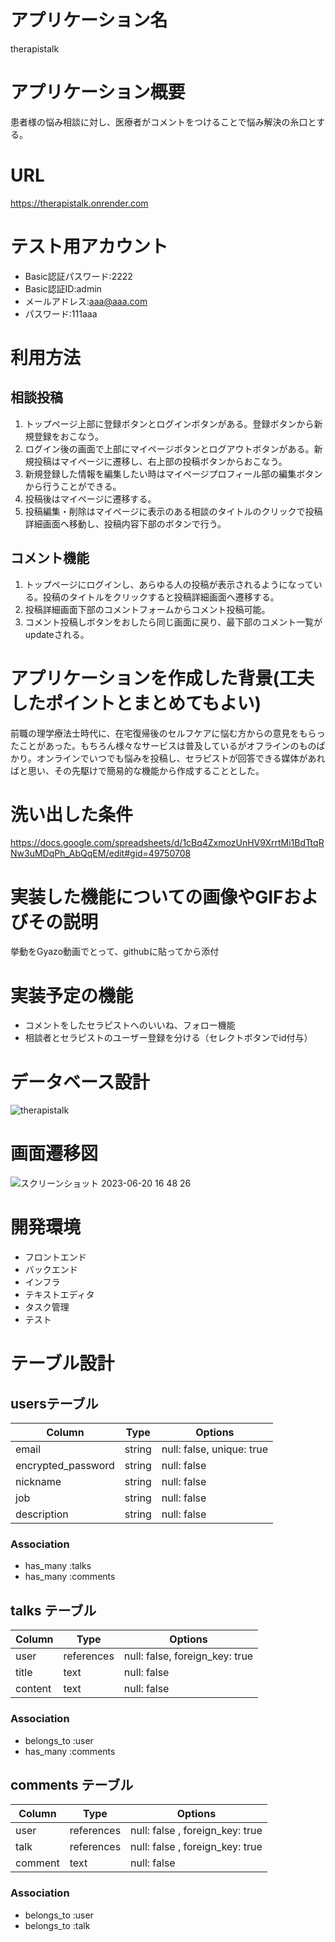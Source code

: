 # アプリケーション名

therapistalk

# アプリケーション概要
患者様の悩み相談に対し、医療者がコメントをつけることで悩み解決の糸口とする。

# URL
https://therapistalk.onrender.com

# テスト用アカウント

* Basic認証パスワード:2222
* Basic認証ID:admin
* メールアドレス:aaa@aaa.com
* パスワード:111aaa

# 利用方法
## 相談投稿
1. トップページ上部に登録ボタンとログインボタンがある。登録ボタンから新規登録をおこなう。
2. ログイン後の画面で上部にマイページボタンとログアウトボタンがある。新規投稿はマイページに遷移し、右上部の投稿ボタンからおこなう。
3. 新規登録した情報を編集したい時はマイページプロフィール部の編集ボタンから行うことができる。
4. 投稿後はマイページに遷移する。
5. 投稿編集・削除はマイページに表示のある相談のタイトルのクリックで投稿詳細画面へ移動し、投稿内容下部のボタンで行う。

## コメント機能
1. トップページにログインし、あらゆる人の投稿が表示されるようになっている。投稿のタイトルをクリックすると投稿詳細画面へ遷移する。
2. 投稿詳細画面下部のコメントフォームからコメント投稿可能。
3. コメント投稿しボタンをおしたら同じ画面に戻り、最下部のコメント一覧がupdateされる。

# アプリケーションを作成した背景(工夫したポイントとまとめてもよい)
前職の理学療法士時代に、在宅復帰後のセルフケアに悩む方からの意見をもらったことがあった。もちろん様々なサービスは普及しているがオフラインのものばかり。オンラインでいつでも悩みを投稿し、セラピストが回答できる媒体があればと思い、その先駆けで簡易的な機能から作成することとした。

# 洗い出した条件
https://docs.google.com/spreadsheets/d/1cBq4ZxmozUnHV9XrrtMi1BdTtqRNw3uMDqPh_AbQqEM/edit#gid=49750708


# 実装した機能についての画像やGIFおよびその説明

挙動をGyazo動画でとって、githubに貼ってから添付

# 実装予定の機能
* コメントをしたセラピストへのいいね、フォロー機能
* 相談者とセラピストのユーザー登録を分ける（セレクトボタンでid付与）

# データベース設計
![therapistalk](https://github.com/natsuko-shibayama/therapistalk/assets/124324097/a7475861-1ea7-4b3d-ad72-aaa661de75a6)


# 画面遷移図

![スクリーンショット 2023-06-20 16 48 26](https://github.com/natsuko-shibayama/therapistalk/assets/124324097/5205826f-7cba-4cff-9236-3db34a76c131)


# 開発環境
* フロントエンド
* バックエンド
* インフラ
* テキストエディタ
* タスク管理
* テスト


# テーブル設計

## usersテーブル

| Column                | Type   | Options                   |
| ------------------    | ------ | ------------------------- |
| email                 | string | null: false, unique: true |
| encrypted_password    | string | null: false               |
| nickname              | string | null: false               |
| job                   | string | null: false               |
| description           | string | null: false               |

### Association

- has_many :talks
- has_many :comments

## talks テーブル

| Column  | Type       | Options                        |
| ------- | ---------- | ------------------------------ |
| user    | references | null: false, foreign_key: true |
| title   | text       | null: false                    |
| content | text       | null: false                    |

### Association

- belongs_to :user
- has_many :comments

## comments テーブル

| Column  | Type       | Options                         |
| ------- | ---------- | ------------------------------- |
| user    | references | null: false , foreign_key: true |
| talk    | references | null: false , foreign_key: true |
| comment | text       | null: false                     |

### Association

- belongs_to :user
- belongs_to :talk